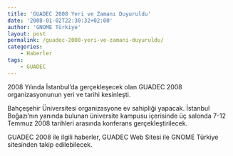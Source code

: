 ```yaml
---
title: 'GUADEC 2008 Yeri ve Zamanı Duyuruldu'
date: '2008-01-02T22:30:32+02:00'
author: 'GNOME Türkiye'
layout: post
permalink: /guadec-2008-yeri-ve-zamani-duyuruldu/
categories:
    - Haberler
tags:
    - GUADEC
---
```


2008 Yılında İstanbul’da gerçekleşecek olan GUADEC 2008 organizasyonunun yeri ve tarihi kesinleşti.

Bahçeşehir Üniversitesi organizasyone ev sahipliği yapacak. İstanbul Boğazı’nın yanında bulunan üniversite kampusu içerisinde üç salonda 7-12 Temmuz 2008 tarihleri arasında konferans gerçekleştirilecek.

GUADEC 2008 ile ilgili haberler, GUADEC Web Sitesi ile GNOME Türkiye sitesinden takip edilebilecek.